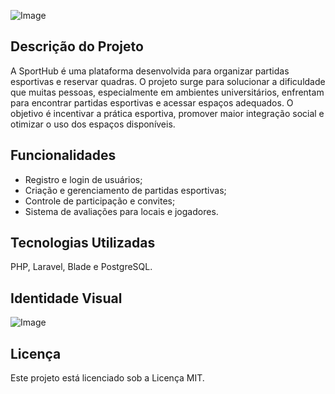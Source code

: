 ![Image](https://github.com/user-attachments/assets/c146f963-60fc-43cb-abd1-26888ee04d96)

## Descrição do Projeto
A SportHub é uma plataforma desenvolvida para organizar partidas esportivas e reservar quadras. O projeto surge para solucionar a dificuldade que muitas pessoas, especialmente em ambientes universitários, enfrentam para encontrar partidas esportivas e acessar espaços adequados. O objetivo é incentivar a prática esportiva, promover maior integração social e otimizar o uso dos espaços disponíveis. 

## Funcionalidades
- Registro e login de usuários; 
- Criação e gerenciamento de partidas esportivas;  
- Controle de participação e convites;  
- Sistema de avaliações para locais e jogadores.   

## Tecnologias Utilizadas
PHP, Laravel, Blade e PostgreSQL.

## Identidade Visual
![Image](https://github.com/user-attachments/assets/b9912ab1-110d-48f5-8b0e-3d95702045c2)

## Licença
Este projeto está licenciado sob a Licença MIT.
